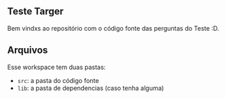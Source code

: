 ## Teste Targer
Bem vindxs ao repositório com o código fonte das perguntas do Teste :D.

## Arquivos

Esse workspace tem duas pastas:

- `src`: a pasta do código fonte
- `lib`: a pasta de dependencias (caso tenha alguma)
